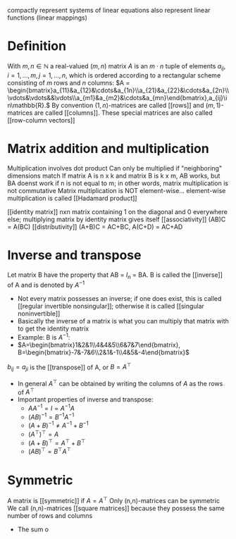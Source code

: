 compactly represent systems of linear equations
also represent linear functions (linear mappings)

# Definition
With $m, n \in \mathbb{N}$ a real-valued $(m,n)$ matrix $A$ is an $m\cdot n$ tuple of elements $a_{ij},i=1,...,m,j=1,...,n$, which is ordered according to a rectangular scheme consisting of $m$ rows and $n$ columns:
$A = \begin{bmatrix}a_{11}&a_{12}&\cdots&a_{1n}\\a_{21}&a_{22}&\cdots&a_{2n}\\\vdots&\vdots&&\vdots\\a_{m1}&a_{m2}&\cdots&a_{mn}\end{bmatrix},a_{ij}\in\mathbb{R}.$
By convention $(1,n)$-matrices are called [[rows]] and $(m,1)$-matrices are called [[columns]]. These special matrices are also called [[row-column vectors]]

# Matrix addition and multiplication
Multiplication involves dot product
Can only be multiplied if "neighboring" dimensions match
If matrix A is n x k and matrix B is k x m, AB works, but BA doenst work if n is not equal to m; in other words, matrix multiplication is not commutative
Matrix multiplication is NOT element-wise... element-wise multiplication is called [[Hadamard product]]

[[identity matrix]] nxn matrix containing 1 on the diagonal and 0 everywhere else; multiplying matrix by identity matrix gives itself
[[associativity]] (AB)C = A(BC)
[[distributivity]] (A+B)C = AC+BC, A(C+D) = AC+AD

# Inverse and transpose
Let matrix B have the property that AB = $I_n$ = BA. B is called the [[inverse]] of A and is denoted by $A^{-1}$
- Not every matrix possesses an inverse; if one does exist, this is called [[regular invertible nonsingular]]; otherwise it is called [[singular noninvertible]]
- Basically the inverse of a matrix is what you can multiply that matrix with to get the identity matrix
- Example: B is $A^{-1}$:
- $A=\begin{bmatrix}1&2&1\\4&4&5\\6&7&7\end{bmatrix}, B=\begin{bmatrix}-7&-7&6\\2&1&-1\\4&5&-4\end{bmatrix}$

$b_{ij}=a_{ji}$ is the [[transpose]] of A, or $B=A^\top$
- In general $A^\top$ can be obtained by writing the columns of $A$ as the rows of $A^\top$
- Important properties of inverse and transpose:
	- $AA^{-1}=I=A^{-1}A$
	- $(AB)^{-1}=B^{-1}A^{-1}$
	- $(A+B)^{-1}\neq A^{-1}+B^{-1}$
	- $(A^\top)^\top=A$
	- $(A+B)^\top=A^\top+B^\top$
	- $(AB)^\top=B^\top A^\top$

# Symmetric
A matrix is [[symmetric]] if $A=A^\top$
Only (n,n)-matrices can be symmetric
We call (n,n)-matrices [[square matrices]] because they possess the same number of rows and columns
- The sum o